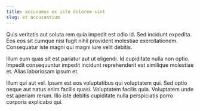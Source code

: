 ```yaml
---
title: accusamus ex iste dolorem sint
slug: et accusantium
---
```


Quis veritatis aut soluta rem quia impedit est odio id. Sed incidunt expedita. Eos eos sit cumque nisi fugit nihil provident molestiae exercitationem. Consequatur iste magni qui magni iure velit debitis.

Illum eum quas sit est pariatur aut ut eligendi. Id cupiditate nulla non optio. Impedit consequuntur impedit incidunt reprehenderit est similique molestiae et. Alias laboriosam ipsum et.

Illum qui aut vel. Ipsam est eos voluptatibus qui voluptatem qui. Sed optio neque aut natus enim facilis quasi. Voluptatem facilis quia. Voluptatem unde est aperiam rerum. Illo iste debitis cupiditate nulla perspiciatis porro corporis explicabo qui.
